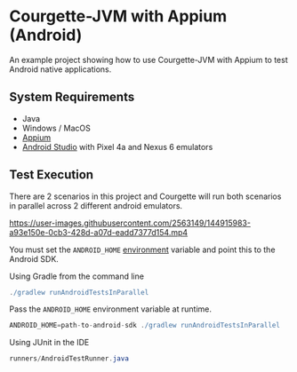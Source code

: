 # Courgette-JVM with Appium (Android)

An example project showing how to use Courgette-JVM with Appium to test Android native applications.

## System Requirements

* Java
* Windows / MacOS
* [Appium](https://appium.io/docs/en/about-appium/getting-started/?lang=en)
* [Android Studio](https://developer.android.com/studio) with Pixel 4a and Nexus 6 emulators

## Test Execution

There are 2 scenarios in this project and Courgette will run both scenarios in parallel across 2 different android emulators.


https://user-images.githubusercontent.com/2563149/144915983-a93e150e-0cb3-428d-a07d-eadd7377d154.mp4


You must set the `ANDROID_HOME` [environment](https://developer.android.com/studio/command-line/variables) variable and point this to the Android SDK.

Using Gradle from the command line

````gradle
./gradlew runAndroidTestsInParallel
````

Pass the `ANDROID_HOME` environment variable at runtime.
````gradle
ANDROID_HOME=path-to-android-sdk ./gradlew runAndroidTestsInParallel
````

Using JUnit in the IDE
````java
runners/AndroidTestRunner.java
````
